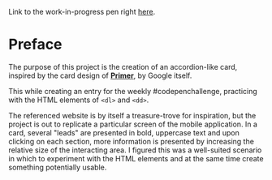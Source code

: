 Link to the work-in-progress pen right [here]().

# Preface 

The purpose of this project is the creation of an accordion-like card, inspired by the card design of [**Primer**](https://www.yourprimer.com/), by Google itself.

This while creating an entry for the weekly #codepenchallenge, practicing with the HTML elements of `<dl>` and `<dd>`.

The referenced website is by itself a treasure-trove for inspiration, but the project is out to replicate a particular screen of the mobile application. In a card, several "leads" are presented in bold, uppercase text and upon clicking on each section, more information is presented by increasing the relative size of the interacting area. I figured this was a well-suited scenario in which to experiment with the HTML elements and at the same time create something potentially usable.
